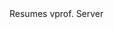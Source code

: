 <function name="Resume" parent="vprof" type="libraryfunc">
	<description>
		Resumes vprof.
	</description>
	<realm>Server</realm>
</function>